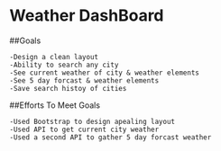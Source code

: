 # Weather DashBoard

##Goals
```
-Design a clean layout
-Ability to search any city
-See current weather of city & weather elements
-See 5 day forcast & weather elements
-Save search histoy of cities

```

##Efforts To Meet Goals
```
-Used Bootstrap to design apealing layout
-Used API to get current city weather
-Used a second API to gather 5 day forcast weather

```
